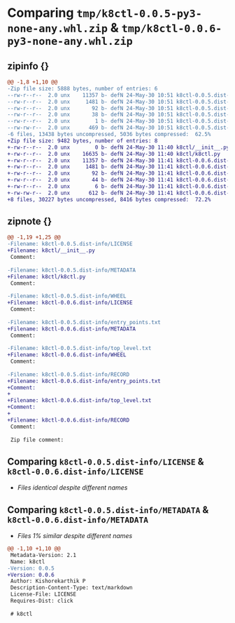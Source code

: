 # Comparing `tmp/k8ctl-0.0.5-py3-none-any.whl.zip` & `tmp/k8ctl-0.0.6-py3-none-any.whl.zip`

## zipinfo {}

```diff
@@ -1,8 +1,10 @@
-Zip file size: 5888 bytes, number of entries: 6
--rw-r--r--  2.0 unx    11357 b- defN 24-May-30 10:51 k8ctl-0.0.5.dist-info/LICENSE
--rw-r--r--  2.0 unx     1481 b- defN 24-May-30 10:51 k8ctl-0.0.5.dist-info/METADATA
--rw-r--r--  2.0 unx       92 b- defN 24-May-30 10:51 k8ctl-0.0.5.dist-info/WHEEL
--rw-r--r--  2.0 unx       38 b- defN 24-May-30 10:51 k8ctl-0.0.5.dist-info/entry_points.txt
--rw-r--r--  2.0 unx        1 b- defN 24-May-30 10:51 k8ctl-0.0.5.dist-info/top_level.txt
--rw-rw-r--  2.0 unx      469 b- defN 24-May-30 10:51 k8ctl-0.0.5.dist-info/RECORD
-6 files, 13438 bytes uncompressed, 5036 bytes compressed:  62.5%
+Zip file size: 9482 bytes, number of entries: 8
+-rw-r--r--  2.0 unx        0 b- defN 24-May-30 11:40 k8ctl/__init__.py
+-rw-r--r--  2.0 unx    16635 b- defN 24-May-30 11:40 k8ctl/k8ctl.py
+-rw-r--r--  2.0 unx    11357 b- defN 24-May-30 11:41 k8ctl-0.0.6.dist-info/LICENSE
+-rw-r--r--  2.0 unx     1481 b- defN 24-May-30 11:41 k8ctl-0.0.6.dist-info/METADATA
+-rw-r--r--  2.0 unx       92 b- defN 24-May-30 11:41 k8ctl-0.0.6.dist-info/WHEEL
+-rw-r--r--  2.0 unx       44 b- defN 24-May-30 11:41 k8ctl-0.0.6.dist-info/entry_points.txt
+-rw-r--r--  2.0 unx        6 b- defN 24-May-30 11:41 k8ctl-0.0.6.dist-info/top_level.txt
+-rw-rw-r--  2.0 unx      612 b- defN 24-May-30 11:41 k8ctl-0.0.6.dist-info/RECORD
+8 files, 30227 bytes uncompressed, 8416 bytes compressed:  72.2%
```

## zipnote {}

```diff
@@ -1,19 +1,25 @@
-Filename: k8ctl-0.0.5.dist-info/LICENSE
+Filename: k8ctl/__init__.py
 Comment: 
 
-Filename: k8ctl-0.0.5.dist-info/METADATA
+Filename: k8ctl/k8ctl.py
 Comment: 
 
-Filename: k8ctl-0.0.5.dist-info/WHEEL
+Filename: k8ctl-0.0.6.dist-info/LICENSE
 Comment: 
 
-Filename: k8ctl-0.0.5.dist-info/entry_points.txt
+Filename: k8ctl-0.0.6.dist-info/METADATA
 Comment: 
 
-Filename: k8ctl-0.0.5.dist-info/top_level.txt
+Filename: k8ctl-0.0.6.dist-info/WHEEL
 Comment: 
 
-Filename: k8ctl-0.0.5.dist-info/RECORD
+Filename: k8ctl-0.0.6.dist-info/entry_points.txt
+Comment: 
+
+Filename: k8ctl-0.0.6.dist-info/top_level.txt
+Comment: 
+
+Filename: k8ctl-0.0.6.dist-info/RECORD
 Comment: 
 
 Zip file comment:
```

## Comparing `k8ctl-0.0.5.dist-info/LICENSE` & `k8ctl-0.0.6.dist-info/LICENSE`

 * *Files identical despite different names*

## Comparing `k8ctl-0.0.5.dist-info/METADATA` & `k8ctl-0.0.6.dist-info/METADATA`

 * *Files 1% similar despite different names*

```diff
@@ -1,10 +1,10 @@
 Metadata-Version: 2.1
 Name: k8ctl
-Version: 0.0.5
+Version: 0.0.6
 Author: Kishorekarthik P
 Description-Content-Type: text/markdown
 License-File: LICENSE
 Requires-Dist: click
 
 # k8ctl
```

